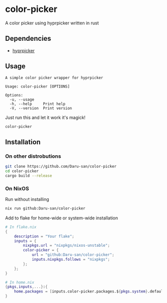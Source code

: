 # color-picker

A color picker using hyprpicker written in rust

## Dependencies

- [hyprpicker](https://github.com/hyprwm/hyprpicker)

## Usage

```text
A simple color picker wrapper for hyprpicker

Usage: color-picker [OPTIONS]

Options:
  -u, --usage
  -h, --help     Print help
  -V, --version  Print version
```

Just run this and let it work it's magick!

```bash
color-picker
```

## Installation

### On other distrobutions

```sh
git clone https://github.com/Daru-san/color-picker
cd color-picker
cargo build --release
```

### On NixOS

Run without installing

```sh
nix run github:Daru-san/color-picker
```

Add to flake for home-wide or system-wide installation

```nix
# In flake.nix
{
    description = "Your flake";
    inputs = {
        nixpkgs.url = "nixpkgs/nixos-unstable";
        color-picker = {
            url = "github:Daru-san/color-picker";
            inputs.nixpkgs.follows = "nixpkgs";
        };
    };
}
```

```nix
# In home.nix
{pkgs,inputs,...}:{
    home.packages = [inputs.color-picker.packages.${pkgs.system}.default];
}
```
